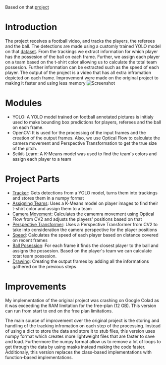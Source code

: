 Based on that [project](https://github.com/abdullahtarek/football_analysis)


# Introduction
The project receives a football video, and tracks the players, the referees and the ball. The detections are made using a customly trained YOLO model on that [dataset](https://universe.roboflow.com/roboflow-jvuqo/football-players-detection-3zvbc). 
From the trackings we extract information for which player has the possesion of the ball on each frame. Further, we assign each player on a team based on the t-shirt color allowing us to calculate the total team possesion. Further information can be extracted such as the speed of each player. 
The output of the project is a video that has all extra infromation depicted on each frame. Improvement were made on the original project to making it faster and using less memory 
![Screenshot](img/football_img.png) 

# Modules 
* YOLO: A YOLO model trained on football annotated pictures is initialy used to make bounding box predictions for players, referees and the ball on each frame.
* OpenCV: It is used for the processiog of the input frames and the creation of the output frames. Also, we use Optical Flow to calculate the camera movement and Perspective Transformation to get the true size of the pitch.
* Scikit-Learn: A K-Means model was used to find the team's colors and assign each player to a team

# Project Parts
* [Tracker](src/football_analysis/tracker.py): Gets detections from a YOLO model, turns them into trackings and stores them in a numpy format
* [Assigning Teams](src/football_analysis/team_assigning.py): Uses a K-Means model on player images to find their t-shirt color and assign them to a team
* [Camera Movement](src/football_analysis/camera_movement.py): Calculates the camemra movement using Optical Flow from CV2 and adjusts the players' positions based on that
* [Perspective Transformer](src/football_analysis/view_transformer.py): Uses a Perspective Transformer from CV2 to take into consideration the camera perspective for the player positions
* [Speed](src/football_analysis/speed_estimator.py): Calculates the speed of each player based on distance covered on recent frames
* [Ball Posession](src/football_analysis/ball_assigner.py): For each frame it finds the closest player to the ball and assigns the possesion. Based on the player's team we can calculate totat team possesion.
* [Drawing](src/football_analysis/drawing.py): Creating the output frames by adding all the informations gathered on the previous steps

# Improvements
My implementation of the original project was crashing on Google Colad as it was exceeding the RAM limitation for the free-plan (12 GB). This version can run from start to end on the free plan limitations. 

The main source of improvement over the original project is the storing and handling of the tracking infromation on each step of the processing. Instead of using a dict to store the data and store it to stub files, this version uses numpy format which creates more lightweight files that are faster to save and load. 
Furthermore the numpy format allow us to remove a lot of loops to get through the data by using masks instead making the code faster. Additionaly, this version replaces the class-based implementations with function-based implementations. 

